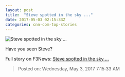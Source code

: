 ```yaml
---
layout: post
title:  "Steve spotted in the sky ..."
date: 2017-05-03 02:15:33Z
categories: cnn-com-top-stories
---
```


![Steve spotted in the sky ...](http://i2.cdn.cnn.com/cnnnext/dam/assets/170502191208-steve-photo-2-super-tease.jpg)

Have you seen Steve?


Full story on F3News: [Steve spotted in the sky ...](http://www.f3nws.com/n/sujBfH)

> Posted on: Wednesday, May 3, 2017 7:15:33 AM
